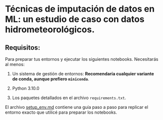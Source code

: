 # Técnicas de imputación de datos en ML: un estudio de caso con datos hidrometeorológicos.

## Requisitos:

Para preparar tus entornos y ejecutar los siguientes notebooks. Necesitarás al menos:

1. Un sistema de gestión de entornos: **Recomendaría cualquier variante de conda, aunque prefiero ```miniconda```**.

2. Python 3.10.0

3. Los paquetes detallados en el archivo ```requirements.txt```.


El archivo [setup_env.md](/setup_env.md) contiene una guía paso a paso para replicar el entorno exacto que utilicé para preparar los notebooks.

